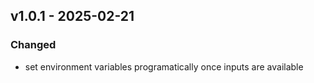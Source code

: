 ## v1.0.1 - 2025-02-21
### Changed
* set environment variables programatically once inputs are available
